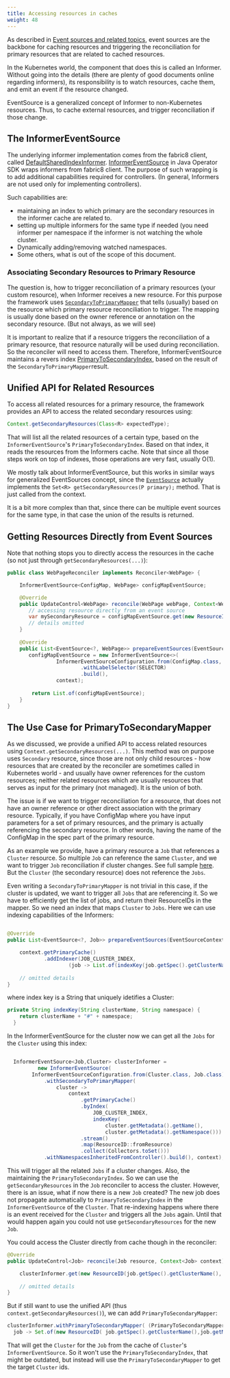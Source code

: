 ```yaml
---
title: Accessing resources in caches
weight: 48
---
```


As described in [Event sources and related topics](eventing.md), event sources are the backbone
for caching resources and triggering the reconciliation for primary resources that are related 
to cached resources.

In the Kubernetes world, the component that does this is called an Informer. Without going into
the details (there are plenty of good documents online regarding informers), its responsibility
is to watch resources, cache them, and emit an event if the resource changed.

EventSource is a generalized concept of Informer to non-Kubernetes resources. Thus,
to cache external resources, and trigger reconciliation if those change.

## The InformerEventSource

The underlying informer implementation comes from the fabric8 client, called [DefaultSharedIndexInformer](https://github.com/fabric8io/kubernetes-client/blob/main/kubernetes-client/src/main/java/io/fabric8/kubernetes/client/informers/impl/DefaultSharedIndexInformer.java).
[InformerEventSource](https://github.com/operator-framework/java-operator-sdk/blob/main/operator-framework-core/src/main/java/io/javaoperatorsdk/operator/processing/event/source/informer/InformerEventSource.java) 
in Java Operator SDK wraps informers from fabric8 client.
The purpose of such wrapping is to add additional capabilities required for controllers.
(In general, Informers are not used only for implementing controllers).

Such capabilities are:
- maintaining an index to which primary are the secondary resources in the informer cache are related to.
- setting up multiple informers for the same type if needed (you need informer per namespace if the informer 
  is not watching the whole cluster.
- Dynamically adding/removing watched namespaces.
- Some others, what is out of the scope of this document.

### Associating Secondary Resources to Primary Resource

The question is, how to trigger reconciliation of a primary resources (your custom resource),
when Informer receives a new resource.
For this purpose the framework uses [`SecondaryToPrimaryMapper`](https://github.com/operator-framework/java-operator-sdk/blob/main/operator-framework-core/src/main/java/io/javaoperatorsdk/operator/processing/event/source/SecondaryToPrimaryMapper.java)
that tells (usually) based on the resource which primary resource reconciliation to trigger.
The mapping is usually done based on the owner reference or annotation on the secondary resource. 
(But not always, as we will see)

It is important to realize that if a resource triggers the reconciliation of a primary resource, that
resource naturally will be used during reconciliation. So the reconciler will need to access them. 
Therefore, InformerEventSource maintains a revers index [PrimaryToSecondaryIndex](https://github.com/operator-framework/java-operator-sdk/blob/main/operator-framework-core/src/main/java/io/javaoperatorsdk/operator/processing/event/source/informer/DefaultPrimaryToSecondaryIndex.java), 
based on the result of the `SecondaryToPrimaryMapper`result. 

## Unified API for Related Resources

To access all related resources for a primary resource, the framework provides an API to access the related 
secondary resources using:

```java
Context.getSecondaryResources(Class<R> expectedType);
```

That will list all the related resources of a certain type, based on the `InformerEventSource`'s `PrimaryToSecondaryIndex`.
Based on that index, it reads the resources from the Informers cache. Note that since all those steps work
on top of indexes, those operations are very fast, usually O(1).

We mostly talk about InformerEventSource, but this works in similar ways for generalized EventSources concept, since
the [`EventSource`](https://github.com/operator-framework/java-operator-sdk/blob/main/operator-framework-core/src/main/java/io/javaoperatorsdk/operator/processing/event/source/EventSource.java#L93)
actually implements the `Set<R> getSecondaryResources(P primary);` method. That is just called from the context.

It is a bit more complex than that, since there can be multiple event sources for the same type, in that case
the union of the results is returned.

## Getting Resources Directly from Event Sources

Note that nothing stops you to directly access the resources in the cache (so not just through `getSecondaryResources(...)`):

```java
public class WebPageReconciler implements Reconciler<WebPage> {

    InformerEventSource<ConfigMap, WebPage> configMapEventSource;

    @Override
    public UpdateControl<WebPage> reconcile(WebPage webPage, Context<WebPage> context) {
       // accessing resource directly from an event source 
       var mySecondaryResource = configMapEventSource.get(new ResourceID("name","namespace"));
       // details omitted
    }
    
    @Override
    public List<EventSource<?, WebPage>> prepareEventSources(EventSourceContext<WebPage> context) {
       configMapEventSource = new InformerEventSource<>(
                InformerEventSourceConfiguration.from(ConfigMap.class, WebPage.class)
                        .withLabelSelector(SELECTOR)
                        .build(),
                context);
        
        return List.of(configMapEventSource);
    }
}
```

## The Use Case for PrimaryToSecondaryMapper

As we discussed, we provide a unified API to access related resources using `Context.getSecondaryResources(...)`.
This method was on purpose uses `Secondary` resource, since those are not only child resources - how
resources that are created by the reconciler are sometimes called in Kubernetes world - and usually have owner references for the custom resources;
neither related resources which are usually resources that serves as input for the primary (not managed). 
It is the union of both.

The issue is if we want to trigger reconciliation for a resource, that does not have an owner reference or other direct
association with the primary resource. 
Typically, if you have ConfigMap where you have input parameters for a set of primary resources, 
and the primary is actually referencing the secondary resource. 
In other words, having the name of the ConfigMap in the spec part of the primary resource.

As an example we provide, have a primary resource a `Job` that references a `Cluster` resource.
So multiple `Job` can reference the same `Cluster`, and we want to trigger `Job` reconciliation if cluster changes.
See full sample [here](https://github.com/operator-framework/java-operator-sdk/blob/main/operator-framework/src/test/java/io/javaoperatorsdk/operator/baseapi/primarytosecondary).
But the `Cluster` (the secondary resource) does not reference the `Jobs`.

Even writing a `SecondaryToPrimaryMapper` is not trivial in this case, if the cluster is updated, we want to trigger 
all `Jobs` that are referencing it. So we have to efficiently get the list of jobs, and return their ResourceIDs in
the mapper. So we need an index that maps `Cluster` to `Jobs`. Here we can use indexing capabilities of the Informers:

```java

@Override
public List<EventSource<?, Job>> prepareEventSources(EventSourceContext<Job> context) {

    context.getPrimaryCache()
            .addIndexer(JOB_CLUSTER_INDEX,
                    (job -> List.of(indexKey(job.getSpec().getClusterName(), job.getMetadata().getNamespace()))));
    
    // omitted details
}
```

where index key is a String that uniquely idetifies a Cluster:

```java
private String indexKey(String clusterName, String namespace) {
    return clusterName + "#" + namespace;
  }
```

In the InformerEventSource for the cluster now we can get all the `Jobs` for the `Cluster` using this index:

```java

  InformerEventSource<Job,Cluster> clusterInformer =
          new InformerEventSource(
        InformerEventSourceConfiguration.from(Cluster.class, Job.class)
            .withSecondaryToPrimaryMapper(
                cluster ->
                    context
                        .getPrimaryCache()
                        .byIndex(
                            JOB_CLUSTER_INDEX,
                            indexKey(
                                cluster.getMetadata().getName(),
                                cluster.getMetadata().getNamespace()))
                        .stream()
                        .map(ResourceID::fromResource)
                        .collect(Collectors.toSet()))
            .withNamespacesInheritedFromController().build(), context);
```

This will trigger all the related `Jobs` if a cluster changes. Also, the maintaining the `PrimaryToSecondaryIndex`.
So we can use the `getSecondaryResources` in the `Job` reconciler to access the cluster.
However, there is an issue, what if now there is a new `Job` created? The new job does not propagate
automatically to `PrimaryToSecondaryIndex` in the `InformerEventSource` of the `Cluster`. That re-indexing
happens where there is an event received for the `Cluster` and triggers all the `Jobs` again. 
Until that would happen again you could not use `getSecondaryResources` for the new `Job`.

You could access the Cluster directly from cache though in the reconciler:

```java 
@Override
public UpdateControl<Job> reconcile(Job resource, Context<Job> context) {

    clusterInformer.get(new ResourceID(job.getSpec().getClusterName(), job.getMetadata().getNamespace()));
    
    // omitted details
}
```

But if still want to use the unified API (thus `context.getSecondaryResources()`), we can add 
`PrimaryToSecondaryMapper`:

```java
clusterInformer.withPrimaryToSecondaryMapper( (PrimaryToSecondaryMapper<Job>)
  job -> Set.of(new ResourceID( job.getSpec().getClusterName(),job.getMetadata().getNamespace())));
```

That will get the `Cluster` for the `Job` from the cache of `Cluster`'s `InformerEventSource`.
So it won't use the `PrimaryToSecondaryIndex`, that might be outdated, but instead will use the `PrimaryToSecondaryMapper` to get
the target `Cluster` ids.
